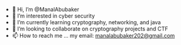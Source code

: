 - 👋 Hi, I’m @ManalAbubaker
- 👀 I’m interested in cyber security 
- 🌱 I’m currently learning cryptography, networking, and java
- 💞️ I’m looking to collaborate on cryptography projects and CTF
- 📫 How to reach me ... my email: manalabubaker202@gmail.com

